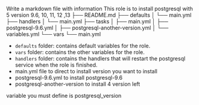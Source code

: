 Write a markdown file with information
This role is to install postgresql with 5 version 9.6, 10, 11, 12 ,13
├── README.md
├── defaults
│   └── main.yml
├── handlers
│   └── main.yml
├── tasks
│   ├── main.yml
│   ├── postgresql-9.6.yml
│   ├── postgresql-another-version.yml
│   └── variables.yml
└── vars
    └── main.yml

- ```defaults``` folder: contains default variables for the role.
- ```vars``` folder: contains the other variables for the role.
- ```handlers``` folder: contains the handlers that will restart the postgresql service when the role is finished.
-  main.yml file to direct to install version you want to install
- postgresql-9.6.yml to install postgresql-9.6 
- postgresql-another-version to install 4 version left

 variable you must define is postgresql_version 